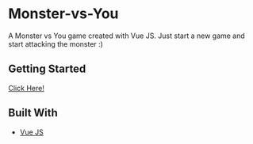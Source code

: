 # Monster-vs-You
A Monster vs You game created with Vue JS. Just start a new game and start attacking the monster :)

## Getting Started
[Click Here!](https://nerldy.github.io/monster-vs-you/) 


## Built With
* [Vue JS](https://vuejs.org/)

